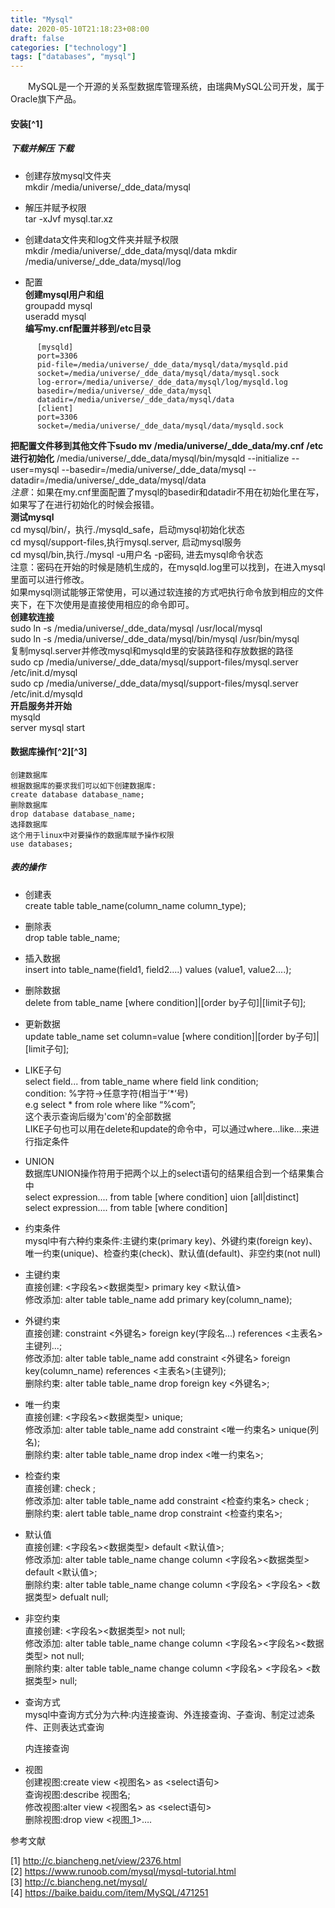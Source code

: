 ```yaml
---
title: "Mysql"
date: 2020-05-10T21:18:23+08:00
draft: false
categories: ["technology"]
tags: ["databases", "mysql"]
---
```

&emsp;&emsp;MySQL是一个开源的关系型数据库管理系统，由瑞典MySQL公司开发，属于Oracle旗下产品。
#### 安装[^1]

##### 下载并解压 下载
* 创建存放mysql文件夹  
    mkdir /media/universe/_dde_data/mysql
* 解压并赋予权限  
    tar -xJvf mysql.tar.xz
* 创建data文件夹和log文件夹并赋予权限  
    mkdir /media/universe/_dde_data/mysql/data
    mkdir /media/universe/_dde_data/mysql/log

* 配置  
    **创建mysql用户和组**  
    groupadd mysql  
    useradd mysql  
    **编写my.cnf配置并移到/etc目录**
```
      [mysqld]
      port=3306
      pid-file=/media/universe/_dde_data/mysql/data/mysqld.pid
      socket=/media/universe/_dde_data/mysql/data/mysql.sock
      log-error=/media/universe/_dde_data/mysql/log/mysqld.log
      basedir=/media/universe/_dde_data/mysql
      datadir=/media/universe/_dde_data/mysql/data
      [client]
      port=3306
      socket=/media/universe/_dde_data/mysql/data/mysqld.sock
```
**把配置文件移到其他文件下sudo mv /media/universe/_dde_data/my.cnf /etc**  
    **进行初始化**
    /media/universe/_dde_data/mysql/bin/mysqld -\-initialize -\-user=mysql
    -\-basedir=/media/universe/_dde_data/mysql -\-datadir=/media/universe/_dde_data/mysql/data  
    *注意*：如果在my.cnf里面配置了mysql的basedir和datadir不用在初始化里在写，如果写了在进行初始化的时候会报错。  
    **测试mysql**  
    cd mysql/bin/，执行./mysqld_safe，启动mysql初始化状态  
    cd mysql/support-files,执行mysql.server, 启动mysql服务  
    cd mysql/bin,执行./mysql -u用户名 -p密码, 进去mysql命令状态  
    注意：密码在开始的时候是随机生成的，在mysqld.log里可以找到，在进入mysql里面可以进行修改。  
    如果mysql测试能够正常使用，可以通过软连接的方式吧执行命令放到相应的文件夹下，在下次使用是直接使用相应的命令即可。    
    **创建软连接**  
    sudo ln -s /media/universe/_dde_data/mysql /usr/local/mysql  
    sudo ln -s /media/universe/_dde_data/mysql/bin/mysql /usr/bin/mysql  
    复制mysql.server并修改mysql和mysqld里的安装路径和存放数据的路径  
    sudo cp /media/universe/_dde_data/mysql/support-files/mysql.server /etc/init.d/mysql  
    sudo cp /media/universe/_dde_data/mysql/support-files/mysql.server /etc/init.d/mysqld  
    **开启服务并开始**  
    mysqld  
    server mysql start

#### 数据库操作[^2][^3]

    创建数据库
    根据数据库的要求我们可以如下创建数据库:
    create database database_name;
    删除数据库
    drop database database_name;
    选择数据库
    这个用于linux中对要操作的数据库赋予操作权限
    use databases;

##### 表的操作

* 创建表  
    create table table_name(column_name column_type);  

* 删除表  
    drop table table_name;  

* 插入数据    
    insert into table_name(field1, field2....) values (value1, value2....);  

* 删除数据  
    delete from table_name [where condition]|[order by子句]|[limit子句];  

* 更新数据  
    update table_name set column=value [where condition]|[order by子句]|[limit子句];  

* LIKE子句  
    select field... from table_name where field link condition;  
    condition: %字符->任意字符(相当于’*‘号)  
    e.g select * from role where like “%com”;  
    这个表示查询后缀为'com'的全部数据  
    LIKE子句也可以用在delete和update的命令中，可以通过where…like…来进行指定条件  

* UNION  
    数据库UNION操作符用于把两个以上的select语句的结果组合到一个结果集合中  
    select expression.... from table [where condition] uion [all|distinct] select expression.... from table [where condition]  

* 约束条件  
    mysql中有六种约束条件:主键约束(primary key)、外键约束(foreign key)、唯一约束(unique)、检查约束(check)、默认值(default)、非空约束(not null)  

* 主键约束  
    直接创建: <字段名><数据类型> primary key <默认值>  
    修改添加: alter table table_name add primary key(column_name);  

* 外键约束  
    直接创建: constraint <外键名> foreign key(字段名...) references <主表名> 主键列...;  
    修改添加: alter table table_name add constraint <外键名> foreign key(column_name) references <主表名>(主键列);  
    删除约束: alter table table_name drop foreign key <外键名>;  

* 唯一约束  
    直接创建: <字段名><数据类型> unique;  
    修改添加: alter table table_name add constraint <唯一约束名> unique(列名);  
    删除约束: alter table table_name drop index <唯一约束名>;  

* 检查约束  
    直接创建: check <expression>;  
    修改添加: alter table table_name add constraint <检查约束名> check <expression>;  
    删除约束: alert table table_name drop constraint <检查约束名>;  

* 默认值  
    直接创建: <字段名><数据类型> default <默认值>;  
    修改添加: alter table table_name change column <字段名><数据类型> default <默认值>;  
    删除约束: alter table table_name change column <字段名> <字段名> <数据类型> defualt null;  

* 非空约束  
    直接创建: <字段名><数据类型> not null;  
    修改添加: alter table table_name change column <字段名><字段名><数据类型> not null;  
    删除约束: alter table table_name change column <字段名> <字段名> <数据类型> null;  

* 查询方式  
    mysql中查询方式分为六种:内连接查询、外连接查询、子查询、制定过滤条件、正则表达式查询  

    内连接查询

* 视图  
    创建视图:create view <视图名> as <select语句>  
    查询视图:describe 视图名;  
    修改视图:alter view <视图名> as <select语句>  
    删除视图:drop view <视图_1>….  

参考文献

[1] http://c.biancheng.net/view/2376.html  
[2] https://www.runoob.com/mysql/mysql-tutorial.html  
[3] http://c.biancheng.net/mysql/  
[4] https://baike.baidu.com/item/MySQL/471251  


